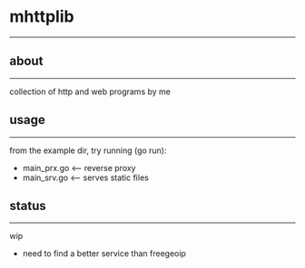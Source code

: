 # mhttplib

* * *

## about

* * *

collection of http and web programs by me

## usage

* * *

from the example dir, try running (go run):
- main_prx.go <-- reverse proxy
- main_srv.go <-- serves static files

## status

* * *

wip

- need to find a better service than freegeoip
